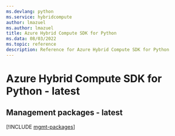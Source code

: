 ```yaml
---
ms.devlang: python
ms.service: hybridcompute
author: lmazuel
ms.author: lmazuel
title: Azure Hybrid Compute SDK for Python
ms.data: 08/03/2022
ms.topic: reference
description: Reference for Azure Hybrid Compute SDK for Python
---
```

# Azure Hybrid Compute SDK for Python - latest

## Management packages - latest
[!INCLUDE [mgmt-packages](hybrid-compute-mgmt-index.md)]